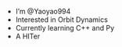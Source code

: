 - I’m @Yaoyao994
- Interested in Orbit Dynamics
- Currently learning C++ and Py
- A HITer

<!---
Yaoyao994/Yaoyao994 is a ✨ special ✨ repository because its `README.md` (this file) appears on your GitHub profile.
You can click the Preview link to take a look at your changes.
--->
